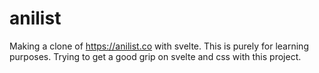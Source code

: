 # anilist

Making a clone of https://anilist.co with svelte. This is purely for learning purposes. Trying to get a good grip on svelte and css with this project.
